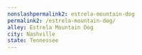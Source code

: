 ```yaml
---
﻿nonslashpermalink2: estrela-mountain-dog
permalink2: /estrela-mountain-dog/
alley: Estrela Mountain Dog
city: Nashville
state: Tennessee
---
```

